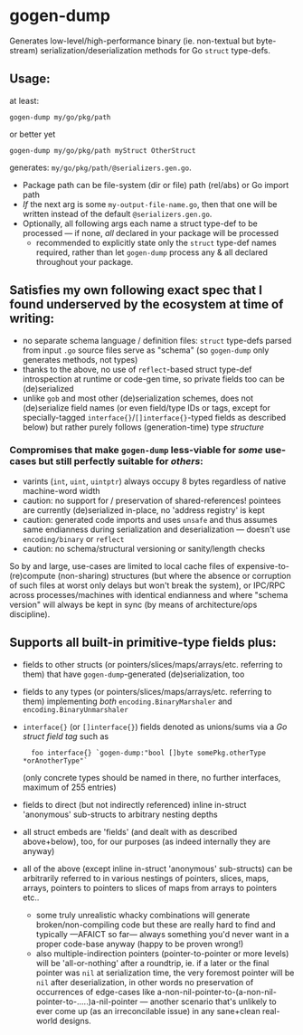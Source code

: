# gogen-dump

Generates low-level/high-performance binary (ie. non-textual but byte-stream) serialization/deserialization methods for Go `struct` type-defs.

## Usage:

at least:

    gogen-dump my/go/pkg/path

or better yet

    gogen-dump my/go/pkg/path myStruct OtherStruct

generates: `my/go/pkg/path/@serializers.gen.go`.

- Package path can be file-system (dir or file) path (rel/abs) or Go import path
- *If* the next arg is some `my-output-file-name.go`, then that one will be written instead of the default `@serializers.gen.go`.
- Optionally, all following args each name a struct type-def to be processed — if none, *all* declared in your package will be processed
  - recommended to explicitly state only the `struct` type-def names required, rather than let `gogen-dump` process any & all declared throughout your package.

## Satisfies my own following exact spec that I found underserved by the ecosystem at time of writing:

- no separate schema language / definition files: `struct` type-defs parsed from input `.go` source files serve as "schema" (so `gogen-dump` only generates methods, not types)
- thanks to the above, no use of `reflect`-based struct type-def introspection at runtime or code-gen time, so private fields too can be (de)serialized
- unlike `gob` and most other (de)serialization schemes, does not (de)serialize field names (or even field/type IDs or tags, except for specially-tagged `interface{}`/`[]interface{}`-typed fields as described below) but rather purely follows (generation-time) type *structure*

### Compromises that make `gogen-dump` less-viable for *some* use-cases but still perfectly suitable for *others*:

- varints (`int`, `uint`, `uintptr`) always occupy 8 bytes regardless of native machine-word width
- caution: no support for / preservation of shared-references! pointees are currently (de)serialized in-place, no 'address registry' is kept
- caution: generated code imports and uses `unsafe` and thus assumes same endianness during serialization and deserialization — doesn't use `encoding/binary` or `reflect`
- caution: no schema/structural versioning or sanity/length checks

So by and large, use-cases are limited to local cache files of expensive-to-(re)compute (non-sharing) structures (but where the absence or corruption of such files at worst only delays but won't break the system), or IPC/RPC across processes/machines with identical endianness and where "schema version" will always be kept in sync (by means of architecture/ops discipline).

## Supports all built-in primitive-type fields plus:

- fields to other structs (or pointers/slices/maps/arrays/etc. referring to them) that have `gogen-dump`-generated (de)serialization, too
- fields to any types (or pointers/slices/maps/arrays/etc. referring to them) implementing *both* `encoding.BinaryMarshaler` and `encoding.BinaryUnmarshaler`
- `interface{}` (or `[]interface{}`) fields denoted as unions/sums via a *Go struct field tag* such as

        foo interface{} `gogen-dump:"bool []byte somePkg.otherType *orAnotherType"`

    (only concrete types should be named in there, no further interfaces, maximum of 255 entries)
- fields to direct (but not indirectly referenced) inline in-struct 'anonymous' sub-structs to arbitrary nesting depths
- all struct embeds are 'fields' (and dealt with as described above+below), too, for our purposes (as indeed internally they are anyway)
- all of the above (except inline in-struct 'anonymous' sub-structs) can be arbitrarily referred to in various nestings of pointers, slices, maps, arrays, pointers to pointers to slices of maps from arrays to pointers etc..
  - some truly unrealistic whacky combinations will generate broken/non-compiling code but these are really hard to find and typically —AFAICT so far— always something you'd never want in a proper code-base anyway (happy to be proven wrong!)
  - also multiple-indirection pointers (pointer-to-pointer or more levels) will be 'all-or-nothing' after a roundtrip, ie. if a later or the final pointer was `nil` at serialization time, the very foremost pointer will be `nil` after deserialization, in other words no preservation of occurrences of edge-cases like a-non-nil-pointer-to-(a-non-nil-pointer-to-.....)a-nil-pointer — another scenario that's unlikely to ever come up (as an irreconcilable issue) in any sane+clean real-world designs.
